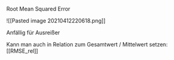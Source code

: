 Root Mean Squared Error

![[Pasted image 20210412220618.png]]

Anfällig für Ausreißer

Kann man auch in Relation zum Gesamtwert / Mittelwert setzen:
[[RMSE_rel]]